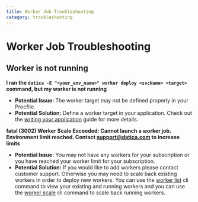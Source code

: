 ```yaml
---
title: Worker Job Troubleshooting
category: troubleshooting
---
```


# Worker Job Troubleshooting

## Worker is not running

**I ran the `datica -E "<your_env_name>" worker deploy <svcName> <target>` command, but my worker is not running**

- **Potential Issue:** The worker target may not be defined properly in your Procfile.
- **Potential Solution:** Define a worker target in your application. Check out the [writing your application](/compliant-cloud/articles/writing-your-application/) guide for more details.

**fatal (3002) Worker Scale Exceeded: Cannot launch a worker job. Environment limit reached. Contact support@datica.com to increase limits**

- **Potential Issue:** You may not have any workers for your subscription or you have reached your worker limit for your subscription.
- **Potential Solution:** If you would like to add workers please contact customer support.  Otherwise you may need to scale back existing workers in order to deploy new workers. You can use the [worker list](/compliant-cloud/cli-reference#worker-list) cli command to view your existing and running workers and you can use the [worker scale](/compliant-cloud/cli-reference#worker-scale) cli command to scale back running workers.
